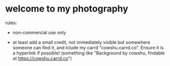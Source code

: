 # welcome to my photography

rules:

- non-commercial use only

- at least add a small credit, not immediately visible but somewhere someone can find it, and iclude my carrd "cowshu.carrd.co". Ensure it is a hyperlink if possible! (something like "Background by cowshu, findable at https://cowshu.carrd.co")

